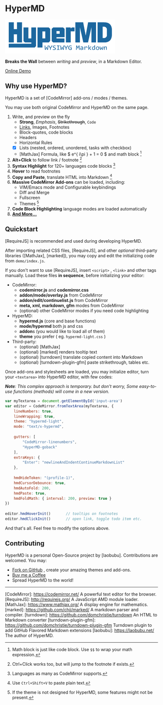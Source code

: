 # HyperMD

![HyperMD Markdown Editor](./demo/logo.png)

**Breaks the Wall** between *writing* and *preview*, in a Markdown Editor.

[Online Demo](https://demo.laobubu.net)

## Why use HyperMD?

HyperMD is a set of [CodeMirror] add-ons / modes / themes.

You may use both original CodeMirror and HyperMD on the same page.

 1. Write, and preview on the fly
     - **Strong**, *Emphasis*, ~~Strikethrough~~, `Code`
     - [Links](https://laobubu.net), Images, Footnotes
     - Block-quotes, code blocks
     - Headers
     - Horizontal Rules
     - [x] Lists (nested, ordered, unordered, tasks with checkbox)
     - [MathJax] Formula, like $ e^{ i\pi } + 1 = 0 $ and math block [^4]
 2. **Alt+Click** to follow link / footnote [^1]
 3. **Syntax Highlight** for 120+ languages code blocks [^2]
 4. **Hover** to read footnotes
 5. **Copy and Paste**, translate HTML into Markdown [^5]
 6. **Massive CodeMirror Add-ons** can be loaded, including:
     - VIM/Emacs mode and Configurable keybindings
     - Diff and Merge
     - Fullscreen
     - Themes [^3]
 7. **Code Block Highlighting** language modes are loaded automatically
 8. **[And More...](https://laobubu.net/HyperMD/ "HyperMD Documentation")**

## Quickstart

[RequireJS] is recommended and used during developing HyperMD.

After importing related CSS files, [RequireJS],
and other *optional* third-party libraries ([MathJax], [marked]),
you may copy and edit the initializing code from `demo/index.js`.

If you don't want to use [RequireJS], insert `<script>` , `<link>`
and other tags manually. Load these files **in sequence**, before
initializing your editor:

 * CodeMirror:
 	- **codemirror.js** and **codemirror.css**
 	- **addon/mode/overlay.js** from CodeMirror
 	- **addon/edit/continuelist.js** from CodeMirror
 	- **meta, xml, markdown, gfm** modes from CodeMirror
 	- (optional) other CodeMirror modes if you need code highlighting
 * HyperMD:
 	- **hypermd.js** (core and base functions)
 	- **mode/hypermd** both js and css
 	- **addon**s (you would like to load all of them)
 	- **theme** you prefer ( eg. `hypermd-light.css` )
 * Third-party:
    - (optional) [MathJax]
    - (optional) [marked] renders tooltip text
    - (optional) [turndown] translate copied content into Markdown
    - (optional) [turndown-plugin-gfm] paste strikethrough, tables etc.

Once add-ons and stylesheets are loaded, you may initialize editor,
turn your `<textarea>` into HyperMD editor, with few codes:

***Note**: This complex approach is temporary. but don't worry,*
*Some easy-to-use functions (methods) will come in a new version.*

```javascript
var myTextarea = document.getElementById('input-area')
var editor = CodeMirror.fromTextArea(myTextarea, {
    lineNumbers: true,
    lineWrapping: true,
    theme: "hypermd-light",
    mode: "text/x-hypermd",

    gutters: [
        "CodeMirror-linenumbers",
        "HyperMD-goback"
    ],
    extraKeys: {
        "Enter": "newlineAndIndentContinueMarkdownList"
    },

    hmdHideToken: "(profile-1)",
    hmdCursorDebounce: true,
    hmdAutoFold: 200,
    hmdPaste: true,
    hmdFoldMath: { interval: 200, preview: true }
})

editor.hmdHoverInit()       // tooltips on footnotes
editor.hmdClickInit()       // open link, toggle todo item etc.
```

And that's all. Feel free to modify the options above.

## Contributing

HyperMD is a personal Open-Source project by [laobubu].
Contributions are welcomed. You may:

 - [Fork on GitHub](https://github.com/laobubu/HyperMD/) , create your amazing themes and add-ons.
 - [Buy me a Coffee](https://laobubu.net/donate.html)
 - Spread HyperMD to the world!



-------------------------------------------------------
[CodeMirror]: https://codemirror.net/   A powerful text editor for the browser.
[RequireJS]:  http://requirejs.org/   A JavaScript AMD module loader.
[MathJax]:  https://www.mathjax.org/  A display engine for mathematics.
[marked]:   https://github.com/chjj/marked/  A markdown parser and compiler.
[turndown]: https://github.com/domchristie/turndown An HTML to Markdown converter
[turndown-plugin-gfm]: https://github.com/domchristie/turndown-plugin-gfm Turndown plugin to add GitHub Flavored Markdown extensions
[laobubu]:  https://laobubu.net/  The author of HyperMD.
[^1]: Ctrl+Click works too, but will jump to the footnote if exists.
[^2]: Languages as many as CodeMirror supports.
[^3]: If the theme is not designed for HyperMD, some features might not be present.
[^4]: Math block is just like code block. Use `$$` to wrap your math expression.
[^5]: Use `Ctrl+Shift+V` to paste plain text.
